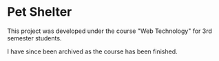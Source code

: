 # Pet Shelter

This project was developed under the course "Web Technology" for 3rd semester students.

I have since been archived as the course has been finished.

